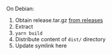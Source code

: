 On Debian:

1. Obtain release.tar.gz [from releases](https://github.com/owntracks/frontend/releases)
2. Extract
3. `yarn build`
4. Distribute content of `dist/` directory
5. Update symlink here
